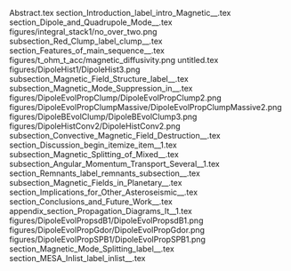 Abstract.tex
section_Introduction_label_intro_Magnetic__.tex
section_Dipole_and_Quadrupole_Mode__.tex
figures/integral_stack1/no_over_two.png
subsection_Red_Clump_label_clump__.tex
section_Features_of_main_sequence__.tex
figures/t_ohm_t_acc/magnetic_diffusivity.png
untitled.tex
figures/DipoleHist1/DipoleHist3.png
subsection_Magnetic_Field_Structure_label__.tex
subsection_Magnetic_Mode_Suppression_in__.tex
figures/DipoleEvolPropClump/DipoleEvolPropClump2.png
figures/DipoleEvolPropClumpMassive/DipoleEvolPropClumpMassive2.png
figures/DipoleBEvolClump/DipoleBEvolClump3.png
figures/DipoleHistConv2/DipoleHistConv2.png
subsection_Convective_Magnetic_Field_Destruction__.tex
section_Discussion_begin_itemize_item__1.tex
subsection_Magnetic_Splitting_of_Mixed__.tex
subsection_Angular_Momentum_Transport_Several__1.tex
section_Remnants_label_remnants_subsection__.tex
subsection_Magnetic_Fields_in_Planetary__.tex
section_Implications_for_Other_Asteroseismic__.tex
section_Conclusions_and_Future_Work__.tex
appendix_section_Propagation_Diagrams_It__1.tex
figures/DipoleEvolPropsdB1/DipoleEvolPropsdB1.png
figures/DipoleEvolPropGdor/DipoleEvolPropGdor.png
figures/DipoleEvolPropSPB1/DipoleEvolPropSPB1.png
section_Magnetic_Mode_Splitting_label__.tex
section_MESA_Inlist_label_inlist__.tex